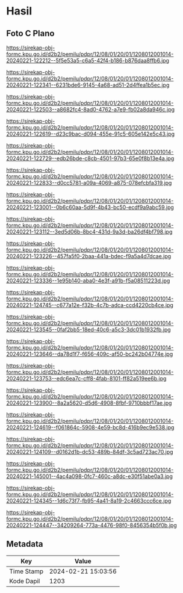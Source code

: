 # Hasil

## Foto C Plano

https://sirekap-obj-formc.kpu.go.id/d2b2/pemilu/pdpr/12/08/01/20/01/1208012001014-20240221-122212--5f5e53a5-c6a5-42f4-b186-b876daa8ffb6.jpg

https://sirekap-obj-formc.kpu.go.id/d2b2/pemilu/pdpr/12/08/01/20/01/1208012001014-20240221-122341--6231bde6-9145-4a68-ad51-2d4ffea1b5ec.jpg

https://sirekap-obj-formc.kpu.go.id/d2b2/pemilu/pdpr/12/08/01/20/01/1208012001014-20240221-122503--a8682fc4-8ad0-4762-a7e9-fb02a8da946c.jpg

https://sirekap-obj-formc.kpu.go.id/d2b2/pemilu/pdpr/12/08/01/20/01/1208012001014-20240221-122619--d23c9bac-d094-455e-91c5-605e142e5c43.jpg

https://sirekap-obj-formc.kpu.go.id/d2b2/pemilu/pdpr/12/08/01/20/01/1208012001014-20240221-122729--edb26bde-c8cb-4501-97b3-65e0f8b13e4a.jpg

https://sirekap-obj-formc.kpu.go.id/d2b2/pemilu/pdpr/12/08/01/20/01/1208012001014-20240221-122833--d0cc5781-a09a-4069-a875-078efcbfa319.jpg

https://sirekap-obj-formc.kpu.go.id/d2b2/pemilu/pdpr/12/08/01/20/01/1208012001014-20240221-123001--0b6c60aa-5d9f-4b43-bc50-ecdf9a9abc59.jpg

https://sirekap-obj-formc.kpu.go.id/d2b2/pemilu/pdpr/12/08/01/20/01/1208012001014-20240221-123112--3ed5d06b-8bc4-431d-9a3d-ba26df4bf798.jpg

https://sirekap-obj-formc.kpu.go.id/d2b2/pemilu/pdpr/12/08/01/20/01/1208012001014-20240221-123226--457fa5f0-2baa-441a-bdec-f9a5a4d7dcae.jpg

https://sirekap-obj-formc.kpu.go.id/d2b2/pemilu/pdpr/12/08/01/20/01/1208012001014-20240221-123336--1e95b140-aba0-4e3f-a91b-f5a08511223d.jpg

https://sirekap-obj-formc.kpu.go.id/d2b2/pemilu/pdpr/12/08/01/20/01/1208012001014-20240221-124745--c677a12e-f32b-4c7b-adca-ccd4220cb4ce.jpg

https://sirekap-obj-formc.kpu.go.id/d2b2/pemilu/pdpr/12/08/01/20/01/1208012001014-20240221-123545--0faf2bb5-18ed-40c6-a5c3-3dc01b1932fb.jpg

https://sirekap-obj-formc.kpu.go.id/d2b2/pemilu/pdpr/12/08/01/20/01/1208012001014-20240221-123646--da78d1f7-f656-409c-af50-bc242b04774e.jpg

https://sirekap-obj-formc.kpu.go.id/d2b2/pemilu/pdpr/12/08/01/20/01/1208012001014-20240221-123753--edc6ea7c-cff8-4fab-8101-ff82a519ee6b.jpg

https://sirekap-obj-formc.kpu.go.id/d2b2/pemilu/pdpr/12/08/01/20/01/1208012001014-20240221-123900--8a2a5620-d5d6-4908-8fbf-9710bbbf17ae.jpg

https://sirekap-obj-formc.kpu.go.id/d2b2/pemilu/pdpr/12/08/01/20/01/1208012001014-20240221-124619--f061864c-5908-4e59-bc8d-416b9ec9e538.jpg

https://sirekap-obj-formc.kpu.go.id/d2b2/pemilu/pdpr/12/08/01/20/01/1208012001014-20240221-124109--d0162d1b-dc53-489b-84df-3c5ad723ac70.jpg

https://sirekap-obj-formc.kpu.go.id/d2b2/pemilu/pdpr/12/08/01/20/01/1208012001014-20240221-145001--4ac4a098-0fc7-460c-a8dc-e30f51abe0a3.jpg

https://sirekap-obj-formc.kpu.go.id/d2b2/pemilu/pdpr/12/08/01/20/01/1208012001014-20240221-124345--1d6c73f7-fb95-4a41-8a19-2c4663ccc6ce.jpg

https://sirekap-obj-formc.kpu.go.id/d2b2/pemilu/pdpr/12/08/01/20/01/1208012001014-20240221-124447--34209264-773a-4476-98f0-8456354b5f0b.jpg


## Metadata

| Key        | Value               |
| ---------- | ------------------- |
| Time Stamp | 2024-02-21 15:03:56 |
| Kode Dapil | 1203                |



